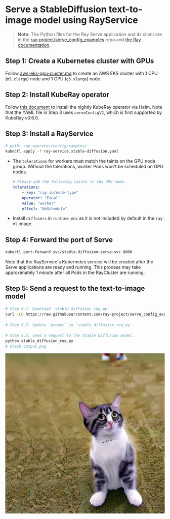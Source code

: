 # Serve a StableDiffusion text-to-image model using RayService

> **Note:** The Python files for the Ray Serve application and its client are in the [ray-project/serve_config_examples](https://github.com/ray-project/serve_config_examples) repo 
and [the Ray documentation](https://docs.ray.io/en/latest/serve/tutorials/stable-diffusion.html).

## Step 1: Create a Kubernetes cluster with GPUs

Follow [aws-eks-gpu-cluster.md](./aws-eks-gpu-cluster.md) to create an AWS EKS cluster with 1
CPU (`m5.xlarge`) node and 1 GPU (`g5.xlarge`) node.

## Step 2: Install KubeRay operator

Follow [this document](../../helm-chart/kuberay-operator/README.md) to install the nightly KubeRay operator via 
Helm. Note that the YAML file in Step 3 uses `serveConfigV2`, which is first supported by KubeRay v0.6.0.

## Step 3: Install a RayService

```sh
# path: ray-operator/config/samples/
kubectl apply -f ray-service.stable-diffusion.yaml
```

* The `tolerations` for workers must match the taints on the GPU node group. Without the tolerations, worker Pods won't be scheduled on GPU nodes.
    ```yaml
    # Please add the following taints to the GPU node.
    tolerations:
        - key: "ray.io/node-type"
        operator: "Equal"
        value: "worker"
        effect: "NoSchedule"
    ```
* Install `diffusers` in `runtime_env` as it is not included by default in the `ray-ml` image.

## Step 4: Forward the port of Serve

```sh
kubectl port-forward svc/stable-diffusion-serve-svc 8000
```

Note that the RayService's Kubernetes service will be created after the Serve applications are ready and running. This process may take approximately 1 minute after all Pods in the RayCluster are running.

## Step 5: Send a request to the text-to-image model

```sh
# Step 5.1: Download `stable_diffusion_req.py` 
curl -LO https://raw.githubusercontent.com/ray-project/serve_config_examples/master/stable_diffusion/stable_diffusion_req.py

# Step 5.2: Update `prompt` in `stable_diffusion_req.py`.

# Step 5.3: Send a request to the Stable Diffusion model.
python stable_diffusion_req.py
# Check output.png
```

![image](../images/stable_diffusion_example.png)